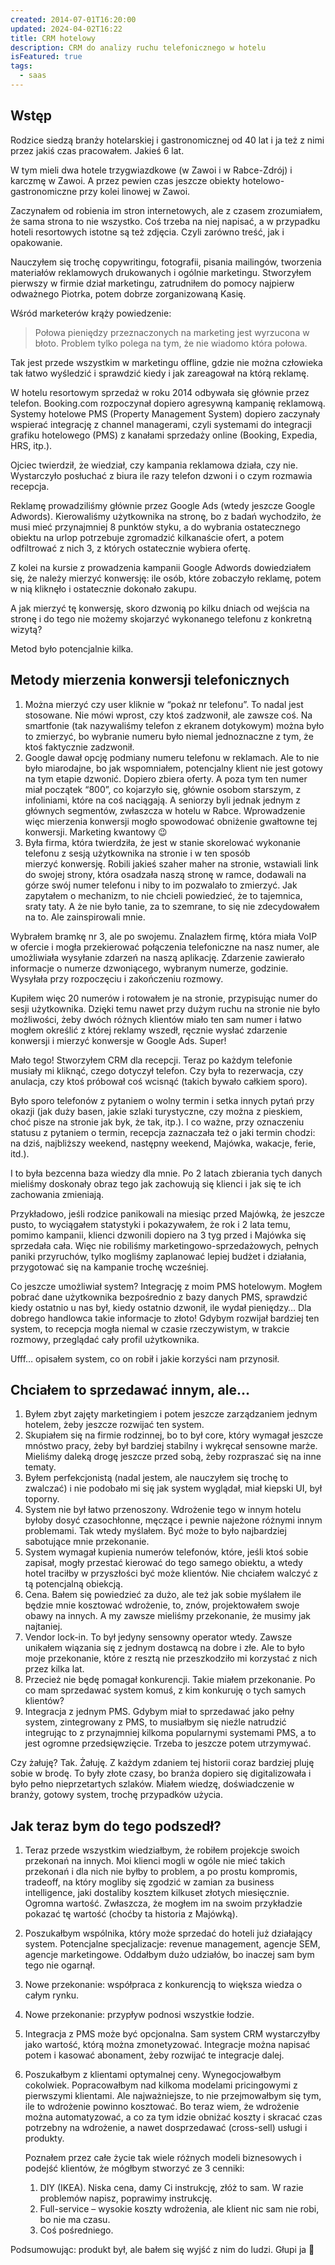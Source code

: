 ```yaml
---
created: 2014-07-01T16:20:00
updated: 2024-04-02T16:22
title: CRM hotelowy
description: CRM do analizy ruchu telefonicznego w hotelu
isFeatured: true
tags:
  - saas
---
```

## Wstęp

Rodzice siedzą branży hotelarskiej i gastronomicznej od 40 lat i ja też z nimi przez jakiś czas pracowałem. Jakieś 6 lat.

W tym mieli dwa hotele trzygwiazdkowe (w Zawoi i w Rabce-Zdrój) i karczmę w Zawoi. A przez pewien czas jeszcze obiekty hotelowo-gastronomiczne przy kolei linowej w Zawoi.

Zaczynałem od robienia im stron internetowych, ale z czasem zrozumiałem, że sama strona to nie wszystko. Coś trzeba na niej napisać, a w przypadku hoteli resortowych istotne są też zdjęcia. Czyli zarówno treść, jak i opakowanie.

Nauczyłem się trochę copywritingu, fotografii, pisania mailingów, tworzenia materiałów reklamowych drukowanych i ogólnie marketingu. Stworzyłem pierwszy w firmie dział marketingu, zatrudniłem do pomocy najpierw odważnego Piotrka, potem dobrze zorganizowaną Kasię.

Wśród marketerów krąży powiedzenie:

> Połowa pieniędzy przeznaczonych na marketing jest wyrzucona w błoto. Problem tylko polega na tym, że nie wiadomo która połowa.

Tak jest przede wszystkim w marketingu offline, gdzie nie można człowieka tak łatwo wyśledzić i sprawdzić kiedy i jak zareagował na którą reklamę.

W hotelu resortowym sprzedaż w roku 2014 odbywała się głównie przez telefon. Booking.com rozpoczynał dopiero agresywną kampanię reklamową. Systemy hotelowe PMS (Property Management System) dopiero zaczynały wspierać integrację z channel managerami, czyli systemami do integracji grafiku hotelowego (PMS) z kanałami sprzedaży online (Booking, Expedia, HRS, itp.).

Ojciec twierdził, że wiedział, czy kampania reklamowa działa, czy nie. Wystarczyło posłuchać z biura ile razy telefon dzwoni i o czym rozmawia recepcja.

Reklamę prowadziliśmy głównie przez Google Ads (wtedy jeszcze Google Adwords). Kierowaliśmy użytkownika na stronę, bo z badań wychodziło, że musi mieć przynajmniej 8 punktów styku, a do wybrania ostatecznego obiektu na urlop potrzebuje zgromadzić kilkanaście ofert, a potem odfiltrować z nich 3, z których ostatecznie wybiera ofertę.

Z kolei na kursie z prowadzenia kampanii Google Adwords dowiedziałem się, że należy mierzyć konwersję: ile osób, które zobaczyło reklamę, potem w nią kliknęło i ostatecznie dokonało zakupu.

A jak mierzyć tę konwersję, skoro dzwonią po kilku dniach od wejścia na stronę i do tego nie możemy skojarzyć wykonanego telefonu z konkretną wizytą?

Metod było potencjalnie kilka.

## Metody mierzenia konwersji telefonicznych

1. Można mierzyć czy user kliknie w “pokaż nr telefonu”. To nadal jest stosowane. Nie mówi wprost, czy ktoś zadzwonił, ale zawsze coś. Na smartfonie (tak nazywaliśmy telefon z ekranem dotykowym) można było to zmierzyć, bo wybranie numeru było niemal jednoznaczne z tym, że ktoś faktycznie zadzwonił.
2. Google dawał opcję podmiany numeru telefonu w reklamach. Ale to nie było miarodajne, bo jak wspomniałem, potencjalny klient nie jest gotowy na tym etapie dzwonić. Dopiero zbiera oferty. A poza tym ten numer miał początek “800”, co kojarzyło się, głównie osobom starszym, z infoliniami, które na coś naciągają. A seniorzy byli jednak jednym z głównych segmentów, zwłaszcza w hotelu w Rabce. Wprowadzenie więc mierzenia konwersji mogło spowodować obniżenie gwałtowne tej konwersji. Marketing kwantowy 😉
3. Była firma, która twierdziła, że jest w stanie skorelować wykonanie telefonu z sesją użytkownika na stronie i w ten sposób mierzyć konwersję. Robili jakieś szaher maher na stronie, wstawiali link do swojej strony, która osadzała naszą stronę w ramce, dodawali na górze swój numer telefonu i niby to im pozwalało to zmierzyć. Jak zapytałem o mechanizm, to nie chcieli powiedzieć, że to tajemnica, sraty taty. A że nie było tanie, za to szemrane, to się nie zdecydowałem na to. Ale zainspirowali mnie.

Wybrałem bramkę nr 3, ale po swojemu. Znalazłem firmę, która miała VoIP w ofercie i mogła przekierować połączenia telefoniczne na nasz numer, ale umożliwiała wysyłanie zdarzeń na naszą aplikację. Zdarzenie zawierało informacje o numerze dzwoniącego, wybranym numerze, godzinie. Wysyłała przy rozpoczęciu i zakończeniu rozmowy.

Kupiłem więc 20 numerów i rotowałem je na stronie, przypisując numer do sesji użytkownika. Dzięki temu nawet przy dużym ruchu na stronie nie było możliwości, żeby dwóch różnych klientów miało ten sam numer i łatwo mogłem określić z której reklamy wszedł, ręcznie wysłać zdarzenie konwersji i mierzyć konwersje w Google Ads. Super!

Mało tego! Stworzyłem CRM dla recepcji. Teraz po każdym telefonie musiały mi kliknąć, czego dotyczył telefon. Czy była to rezerwacja, czy anulacja, czy ktoś próbował coś wcisnąć (takich bywało całkiem sporo).

Było sporo telefonów z pytaniem o wolny termin i setka innych pytań przy okazji (jak duży basen, jakie szlaki turystyczne, czy można z pieskiem, choć pisze na stronie jak byk, że tak, itp.). I co ważne, przy oznaczeniu statusu z pytaniem o termin, recepcja zaznaczała też o jaki termin chodzi: na dziś, najbliższy weekend, następny weekend, Majówka, wakacje, ferie, itd.).

I to była bezcenna baza wiedzy dla mnie. Po 2 latach zbierania tych danych mieliśmy doskonały obraz tego jak zachowują się klienci i jak się te ich zachowania zmieniają.

Przykładowo, jeśli rodzice panikowali na miesiąc przed Majówką, że jeszcze pusto, to wyciągałem statystyki i pokazywałem, że rok i 2 lata temu, pomimo kampanii, klienci dzwonili dopiero na 3 tyg przed i Majówka się sprzedała cała. Więc nie robiliśmy marketingowo-sprzedażowych, pełnych paniki przyruchów, tylko mogliśmy zaplanować lepiej budżet i działania, przygotować się na kampanie trochę wcześniej.

Co jeszcze umożliwiał system? Integrację z moim PMS hotelowym. Mogłem pobrać dane użytkownika bezpośrednio z bazy danych PMS, sprawdzić kiedy ostatnio u nas był, kiedy ostatnio dzwonił, ile wydał pieniędzy… Dla dobrego handlowca takie informacje to złoto! Gdybym rozwijał bardziej ten system, to recepcja mogła niemal w czasie rzeczywistym, w trakcie rozmowy, przeglądać cały profil użytkownika.

Ufff… opisałem system, co on robił i jakie korzyści nam przynosił.

## Chciałem to sprzedawać innym, ale…

1. Byłem zbyt zajęty marketingiem i potem jeszcze zarządzaniem jednym hotelem, żeby jeszcze rozwijać ten system.
2. Skupiałem się na firmie rodzinnej, bo to był core, który wymagał jeszcze mnóstwo pracy, żeby był bardziej stabilny i wykręcał sensowne marże. Mieliśmy daleką drogę jeszcze przed sobą, żeby rozpraszać się na inne tematy.
3. Byłem perfekcjonistą (nadal jestem, ale nauczyłem się trochę to zwalczać) i nie podobało mi się jak system wyglądał, miał kiepski UI, był toporny.
4. System nie był łatwo przenoszony. Wdrożenie tego w innym hotelu byłoby dosyć czasochłonne, męczące i pewnie najeżone różnymi innym problemami. Tak wtedy myślałem. Być może to było najbardziej sabotujące mnie przekonanie.
5. System wymagał kupienia numerów telefonów, które, jeśli ktoś sobie zapisał, mogły przestać kierować do tego samego obiektu, a wtedy hotel traciłby w przyszłości być może klientów. Nie chciałem walczyć z tą potencjalną obiekcją.
6. Cena. Bałem się powiedzieć za dużo, ale też jak sobie myślałem ile będzie mnie kosztować wdrożenie, to, znów, projektowałem swoje obawy na innych. A my zawsze mieliśmy przekonanie, że musimy jak najtaniej.
7. Vendor lock-in. To był jedyny sensowny operator wtedy. Zawsze unikałem wiązania się z jednym dostawcą na dobre i złe. Ale to było moje przekonanie, które z resztą nie przeszkodziło mi korzystać z nich przez kilka lat.
8. Przecież nie będę pomagał konkurencji. Takie miałem przekonanie. Po co mam sprzedawać system komuś, z kim konkuruję o tych samych klientów?
9. Integracja z jednym PMS. Gdybym miał to sprzedawać jako pełny system, zintegrowany z PMS, to musiałbym się nieźle natrudzić integrując to z przynajmniej kilkoma popularnymi systemami PMS, a to jest ogromne przedsięwzięcie. Trzeba to jeszcze potem utrzymywać.

Czy żałuję? Tak. Żałuję. Z każdym zdaniem tej historii coraz bardziej pluję sobie w brodę. To były złote czasy, bo branża dopiero się digitalizowała i było pełno nieprzetartych szlaków. Miałem wiedzę, doświadczenie w branży, gotowy system, trochę przypadków użycia. 

## Jak teraz bym do tego podszedł?

1. Teraz przede wszystkim wiedziałbym, że robiłem projekcje swoich przekonań na innych. Moi klienci mogli w ogóle nie mieć takich przekonań i dla nich nie byłby to problem, a po prostu kompromis, tradeoff, na który mogliby się zgodzić w zamian za business intelligence, jaki dostaliby kosztem kilkuset złotych miesięcznie. Ogromna wartość. Zwłaszcza, że mogłem im na swoim przykładzie pokazać tę wartość (choćby ta historia z Majówką).
2. Poszukałbym wspólnika, który może sprzedać do hoteli już działający system. Potencjalne specjalizacje: revenue management, agencje SEM, agencje marketingowe. Oddałbym dużo udziałów, bo inaczej sam bym tego nie ogarnął.
3. Nowe przekonanie: współpraca z konkurencją to większa wiedza o całym rynku.
4. Nowe przekonanie: przypływ podnosi wszystkie łodzie.
5. Integracja z PMS może być opcjonalna. Sam system CRM wystarczyłby jako wartość, którą można zmonetyzować. Integracje można napisać potem i kasować abonament, żeby rozwijać te integracje dalej.
6. Poszukałbym z klientami optymalnej ceny. Wynegocjowałbym cokolwiek. Popracowałbym nad kilkoma modelami pricingowymi z pierwszymi klientami. Ale najważniejsze, to nie przejmowałbym się tym, ile to wdrożenie powinno kosztować. Bo teraz wiem, że wdrożenie można automatyzować, a co za tym idzie obniżać koszty i skracać czas potrzebny na wdrożenie, a nawet dosprzedawać (cross-sell) usługi i produkty.  
      
    Poznałem przez całe życie tak wiele różnych modeli biznesowych i podejść klientów, że mógłbym stworzyć ze 3 cenniki:
    1. DIY (IKEA). Niska cena, damy Ci instrukcję, złóż to sam. W razie problemów napisz, poprawimy instrukcję.
    2. Full-service – wysokie koszty wdrożenia, ale klient nic sam nie robi, bo nie ma czasu.
    3. Coś pośredniego.

Podsumowując: produkt był, ale bałem się wyjść z nim do ludzi. Głupi ja 🙂